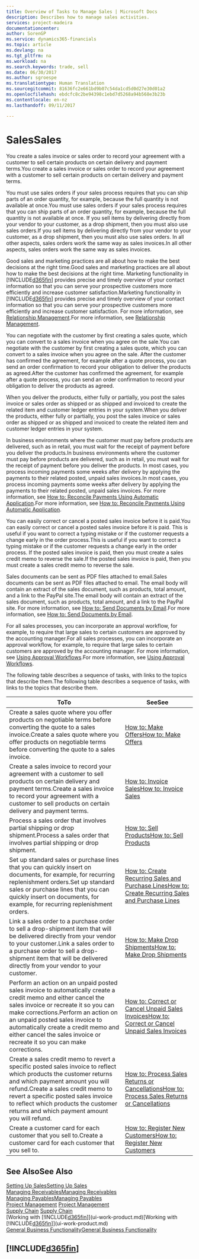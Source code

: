 ```yaml
---
title: Overview of Tasks to Manage Sales | Microsoft Docs
description: Describes how to manage sales activities.
services: project-madeira
documentationcenter: 
author: SorenGP
ms.service: dynamics365-financials
ms.topic: article
ms.devlang: na
ms.tgt_pltfrm: na
ms.workload: na
ms.search.keywords: trade, sell
ms.date: 06/30/2017
ms.author: sgroespe
ms.translationtype: Human Translation
ms.sourcegitcommit: 81636fc2e661bd9b07c54da1cd5d0d27e30d01a2
ms.openlocfilehash: ebdcfc8c2be94398c1ebd7d5268a94b568e3b23b
ms.contentlocale: en-nz
ms.lasthandoff: 09/11/2017

---
```

# <a name="sales"></a><span data-ttu-id="a7819-103">Sales</span><span class="sxs-lookup"><span data-stu-id="a7819-103">Sales</span></span>
<span data-ttu-id="a7819-104">You create a sales invoice or sales order to record your agreement with a customer to sell certain products on certain delivery and payment terms.</span><span class="sxs-lookup"><span data-stu-id="a7819-104">You create a sales invoice or sales order to record your agreement with a customer to sell certain products on certain delivery and payment terms.</span></span>

<span data-ttu-id="a7819-105">You must use sales orders if your sales process requires that you can ship parts of an order quantity, for example, because the full quantity is not available at once.</span><span class="sxs-lookup"><span data-stu-id="a7819-105">You must use sales orders if your sales process requires that you can ship parts of an order quantity, for example, because the full quantity is not available at once.</span></span> <span data-ttu-id="a7819-106">If you sell items by delivering directly from your vendor to your customer, as a drop shipment, then you must also use sales orders.</span><span class="sxs-lookup"><span data-stu-id="a7819-106">If you sell items by delivering directly from your vendor to your customer, as a drop shipment, then you must also use sales orders.</span></span> <span data-ttu-id="a7819-107">In all other aspects, sales orders work the same way as sales invoices.</span><span class="sxs-lookup"><span data-stu-id="a7819-107">In all other aspects, sales orders work the same way as sales invoices.</span></span>

<span data-ttu-id="a7819-108">Good sales and marketing practices are all about how to make the best decisions at the right time.</span><span class="sxs-lookup"><span data-stu-id="a7819-108">Good sales and marketing practices are all about how to make the best decisions at the right time.</span></span> <span data-ttu-id="a7819-109">Marketing functionality in [!INCLUDE[d365fin](includes/d365fin_md.md)] provides precise and timely overview of your contact information so that you can serve your prospective customers more efficiently and increase customer satisfaction.</span><span class="sxs-lookup"><span data-stu-id="a7819-109">Marketing functionality in [!INCLUDE[d365fin](includes/d365fin_md.md)] provides precise and timely overview of your contact information so that you can serve your prospective customers more efficiently and increase customer satisfaction.</span></span> <span data-ttu-id="a7819-110">For more information, see [Relationship Management](marketing-relationship-management.md).</span><span class="sxs-lookup"><span data-stu-id="a7819-110">For more information, see [Relationship Management](marketing-relationship-management.md).</span></span>

<span data-ttu-id="a7819-111">You can negotiate with the customer by first creating a sales quote, which you can convert to a sales invoice when you agree on the sale.</span><span class="sxs-lookup"><span data-stu-id="a7819-111">You can negotiate with the customer by first creating a sales quote, which you can convert to a sales invoice when you agree on the sale.</span></span> <span data-ttu-id="a7819-112">After the customer has confirmed the agreement, for example after a quote process, you can send an order confirmation to record your obligation to deliver the products as agreed.</span><span class="sxs-lookup"><span data-stu-id="a7819-112">After the customer has confirmed the agreement, for example after a quote process, you can send an order confirmation to record your obligation to deliver the products as agreed.</span></span>

<span data-ttu-id="a7819-113">When you deliver the products, either fully or partially, you post the sales invoice or sales order as shipped or as shipped and invoiced to create the related item and customer ledger entries in your system.</span><span class="sxs-lookup"><span data-stu-id="a7819-113">When you deliver the products, either fully or partially, you post the sales invoice or sales order as shipped or as shipped and invoiced to create the related item and customer ledger entries in your system.</span></span>

<span data-ttu-id="a7819-114">In business environments where the customer must pay before products are delivered, such as in retail, you must wait for the receipt of payment before you deliver the products.</span><span class="sxs-lookup"><span data-stu-id="a7819-114">In business environments where the customer must pay before products are delivered, such as in retail, you must wait for the receipt of payment before you deliver the products.</span></span> <span data-ttu-id="a7819-115">In most cases, you process incoming payments some weeks after delivery by applying the payments to their related posted, unpaid sales invoices.</span><span class="sxs-lookup"><span data-stu-id="a7819-115">In most cases, you process incoming payments some weeks after delivery by applying the payments to their related posted, unpaid sales invoices.</span></span> <span data-ttu-id="a7819-116">For more information, see [How to: Reconcile Payments Using Automatic Application](receivables-how-reconcile-payments-auto-application.md).</span><span class="sxs-lookup"><span data-stu-id="a7819-116">For more information, see [How to: Reconcile Payments Using Automatic Application](receivables-how-reconcile-payments-auto-application.md).</span></span>

<span data-ttu-id="a7819-117">You can easily correct or cancel a posted sales invoice before it is paid.</span><span class="sxs-lookup"><span data-stu-id="a7819-117">You can easily correct or cancel a posted sales invoice before it is paid.</span></span> <span data-ttu-id="a7819-118">This is useful if you want to correct a typing mistake or if the customer requests a change early in the order process.</span><span class="sxs-lookup"><span data-stu-id="a7819-118">This is useful if you want to correct a typing mistake or if the customer requests a change early in the order process.</span></span> <span data-ttu-id="a7819-119">If the posted sales invoice is paid, then you must create a sales credit memo to reverse the sale.</span><span class="sxs-lookup"><span data-stu-id="a7819-119">If the posted sales invoice is paid, then you must create a sales credit memo to reverse the sale.</span></span>

<span data-ttu-id="a7819-120">Sales documents can be sent as PDF files attached to email.</span><span class="sxs-lookup"><span data-stu-id="a7819-120">Sales documents can be sent as PDF files attached to email.</span></span> <span data-ttu-id="a7819-121">The email body will contain an extract of the sales document, such as products, total amount, and a link to the PayPal site.</span><span class="sxs-lookup"><span data-stu-id="a7819-121">The email body will contain an extract of the sales document, such as products, total amount, and a link to the PayPal site.</span></span> <span data-ttu-id="a7819-122">For more information, see [How to: Send Documents by Email](ui-how-send-documents-email.md).</span><span class="sxs-lookup"><span data-stu-id="a7819-122">For more information, see [How to: Send Documents by Email](ui-how-send-documents-email.md).</span></span>

<span data-ttu-id="a7819-123">For all sales processes, you can incorporate an approval workflow, for example, to require that large sales to certain customers are approved by the accounting manager.</span><span class="sxs-lookup"><span data-stu-id="a7819-123">For all sales processes, you can incorporate an approval workflow, for example, to require that large sales to certain customers are approved by the accounting manager.</span></span> <span data-ttu-id="a7819-124">For more information, see [Using Approval Workflows](across-how-use-approval-workflows.md).</span><span class="sxs-lookup"><span data-stu-id="a7819-124">For more information, see [Using Approval Workflows](across-how-use-approval-workflows.md).</span></span>

<span data-ttu-id="a7819-125">The following table describes a sequence of tasks, with links to the topics that describe them.</span><span class="sxs-lookup"><span data-stu-id="a7819-125">The following table describes a sequence of tasks, with links to the topics that describe them.</span></span>

| <span data-ttu-id="a7819-126">To</span><span class="sxs-lookup"><span data-stu-id="a7819-126">To</span></span> | <span data-ttu-id="a7819-127">See</span><span class="sxs-lookup"><span data-stu-id="a7819-127">See</span></span> |
| --- | --- |
| <span data-ttu-id="a7819-128">Create a sales quote where you offer products on negotiable terms before converting the quote to a sales invoice.</span><span class="sxs-lookup"><span data-stu-id="a7819-128">Create a sales quote where you offer products on negotiable terms before converting the quote to a sales invoice.</span></span> |[<span data-ttu-id="a7819-129">How to: Make Offers</span><span class="sxs-lookup"><span data-stu-id="a7819-129">How to: Make Offers</span></span>](sales-how-make-offers.md) |
| <span data-ttu-id="a7819-130">Create a sales invoice to record your agreement with a customer to sell products on certain delivery and payment terms.</span><span class="sxs-lookup"><span data-stu-id="a7819-130">Create a sales invoice to record your agreement with a customer to sell products on certain delivery and payment terms.</span></span> |[<span data-ttu-id="a7819-131">How to: Invoice Sales</span><span class="sxs-lookup"><span data-stu-id="a7819-131">How to: Invoice Sales</span></span>](sales-how-invoice-sales.md) |
| <span data-ttu-id="a7819-132">Process a sales order that involves partial shipping or drop shipment.</span><span class="sxs-lookup"><span data-stu-id="a7819-132">Process a sales order that involves partial shipping or drop shipment.</span></span> |[<span data-ttu-id="a7819-133">How to: Sell Products</span><span class="sxs-lookup"><span data-stu-id="a7819-133">How to: Sell Products</span></span>](sales-how-sell-products.md) |
|<span data-ttu-id="a7819-134">Set up standard sales or purchase lines that you can quickly insert on documents, for example, for recurring replenishment orders.</span><span class="sxs-lookup"><span data-stu-id="a7819-134">Set up standard sales or purchase lines that you can quickly insert on documents, for example, for recurring replenishment orders.</span></span>|[<span data-ttu-id="a7819-135">How to: Create Recurring Sales and Purchase Lines</span><span class="sxs-lookup"><span data-stu-id="a7819-135">How to: Create Recurring Sales and Purchase Lines</span></span>](sales-how-work-standard-lines.md)|  
| <span data-ttu-id="a7819-136">Link a sales order to a purchase order to sell a drop-shipment item that will be delivered directly from your vendor to your customer.</span><span class="sxs-lookup"><span data-stu-id="a7819-136">Link a sales order to a purchase order to sell a drop-shipment item that will be delivered directly from your vendor to your customer.</span></span> |[<span data-ttu-id="a7819-137">How to: Make Drop Shipments</span><span class="sxs-lookup"><span data-stu-id="a7819-137">How to: Make Drop Shipments</span></span>](sales-how-drop-shipment.md) |
| <span data-ttu-id="a7819-138">Perform an action on an unpaid posted sales invoice to automatically create a credit memo and either cancel the sales invoice or recreate it so you can make corrections.</span><span class="sxs-lookup"><span data-stu-id="a7819-138">Perform an action on an unpaid posted sales invoice to automatically create a credit memo and either cancel the sales invoice or recreate it so you can make corrections.</span></span> |[<span data-ttu-id="a7819-139">How to: Correct or Cancel Unpaid Sales Invoices</span><span class="sxs-lookup"><span data-stu-id="a7819-139">How to: Correct or Cancel Unpaid Sales Invoices</span></span>](sales-how-correct-cancel-sales-invoice.md) |
| <span data-ttu-id="a7819-140">Create a sales credit memo to revert a specific posted sales invoice to reflect which products the customer returns and which payment amount you will refund.</span><span class="sxs-lookup"><span data-stu-id="a7819-140">Create a sales credit memo to revert a specific posted sales invoice to reflect which products the customer returns and which payment amount you will refund.</span></span> |[<span data-ttu-id="a7819-141">How to: Process Sales Returns or Cancellations</span><span class="sxs-lookup"><span data-stu-id="a7819-141">How to: Process Sales Returns or Cancellations</span></span>](sales-how-process-sales-returns-cancellations.md) |
| <span data-ttu-id="a7819-142">Create a customer card for each customer that you sell to.</span><span class="sxs-lookup"><span data-stu-id="a7819-142">Create a customer card for each customer that you sell to.</span></span> |[<span data-ttu-id="a7819-143">How to: Register New Customers</span><span class="sxs-lookup"><span data-stu-id="a7819-143">How to: Register New Customers</span></span>](sales-how-register-new-customers.md) |

## <a name="see-also"></a><span data-ttu-id="a7819-144">See Also</span><span class="sxs-lookup"><span data-stu-id="a7819-144">See Also</span></span>
[<span data-ttu-id="a7819-145">Setting Up Sales</span><span class="sxs-lookup"><span data-stu-id="a7819-145">Setting Up Sales</span></span>](sales-setup-sales.md)  
[<span data-ttu-id="a7819-146">Managing Receivables</span><span class="sxs-lookup"><span data-stu-id="a7819-146">Managing Receivables</span></span>](receivables-manage-receivables.md)  
[<span data-ttu-id="a7819-147">Managing Payables</span><span class="sxs-lookup"><span data-stu-id="a7819-147">Managing Payables</span></span>](payables-manage-payables.MD)  
<span data-ttu-id="a7819-148">[Project Management](projects-manage-projects.md)  </span><span class="sxs-lookup"><span data-stu-id="a7819-148">[Project Management](projects-manage-projects.md)  </span></span>  
<span data-ttu-id="a7819-149">[Supply Chain](madeira-supply-chain.md)    </span><span class="sxs-lookup"><span data-stu-id="a7819-149">[Supply Chain](madeira-supply-chain.md)    </span></span>  
<span data-ttu-id="a7819-150">[Working with [!INCLUDE[d365fin](includes/d365fin_md.md)]](ui-work-product.md)</span><span class="sxs-lookup"><span data-stu-id="a7819-150">[Working with [!INCLUDE[d365fin](includes/d365fin_md.md)]](ui-work-product.md)</span></span>  
[<span data-ttu-id="a7819-151">General Business Functionality</span><span class="sxs-lookup"><span data-stu-id="a7819-151">General Business Functionality</span></span>](ui-across-business-areas.md)

## [!INCLUDE[d365fin](includes/free_trial_md.md)]

